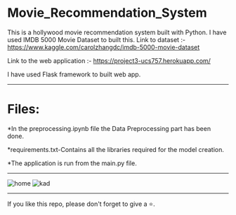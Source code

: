# Movie_Recommendation_System

This is a hollywood movie recommendation system built with Python. I have used IMDB 5000 Movie Dataset to built this.
Link to dataset :- https://www.kaggle.com/carolzhangdc/imdb-5000-movie-dataset

Link to the web application :- https://project3-ucs757.herokuapp.com/

I have used Flask framework to built web app.

<hr>

# Files:
*In the preprocessing.ipynb file the Data Preprocessing part has been done.

*requirements.txt-Contains all the libraries required for the model creation.

*The application is run from the main.py file.

<hr>

![home](https://user-images.githubusercontent.com/61036755/82662120-ee6f3580-9c4a-11ea-9d17-9730bf485f17.png)
![kad](https://user-images.githubusercontent.com/61036755/82662141-f7600700-9c4a-11ea-903d-d39b2d57c091.png)

<hr>



If you like this repo, please don't forget to give a ⭐.

